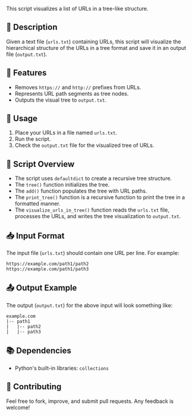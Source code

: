 

This script visualizes a list of URLs in a tree-like structure.

## 📜 Description

Given a text file (`urls.txt`) containing URLs, this script will visualize the hierarchical structure of the URLs in a tree format and save it in an output file (`output.txt`).

## 📌 Features

- Removes `https://` and `http://` prefixes from URLs.
- Represents URL path segments as tree nodes.
- Outputs the visual tree to `output.txt`.

## 🚀 Usage

1. Place your URLs in a file named `urls.txt`.
2. Run the script.
3. Check the `output.txt` file for the visualized tree of URLs.

## 📄 Script Overview

- The script uses `defaultdict` to create a recursive tree structure.
- The `tree()` function initializes the tree.
- The `add()` function populates the tree with URL paths.
- The `print_tree()` function is a recursive function to print the tree in a formatted manner.
- The `visualize_urls_in_tree()` function reads the `urls.txt` file, processes the URLs, and writes the tree visualization to `output.txt`.

## 📥 Input Format

The input file (`urls.txt`) should contain one URL per line. For example:


```
https://example.com/path1/path2 
https://example.com/path1/path3

```

## 📤 Output Example

The output (`output.txt`) for the above input will look something like:

```
example.com
|-- path1
|   |-- path2
|   |-- path3

```
## 📚 Dependencies

- Python's built-in libraries: `collections`

## 🤝 Contributing

Feel free to fork, improve, and submit pull requests. Any feedback is welcome!